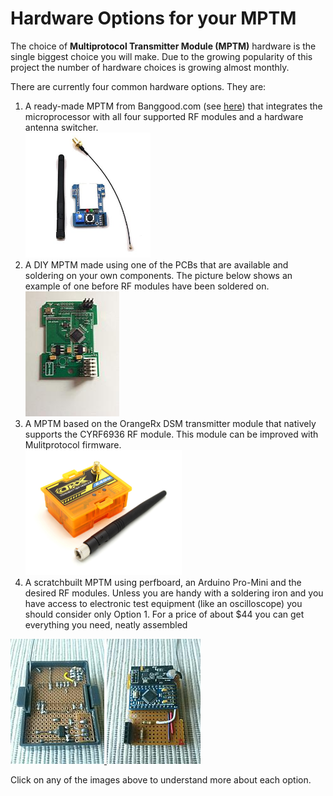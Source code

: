 # Hardware Options for your MPTM

The choice of **Multiprotocol Transmitter Module (MPTM)** hardware is the single biggest choice you will make.  Due to the growing popularity of this project the number of hardware choices is growing almost monthly.  

There are currently four common hardware options.  They are:

1. A ready-made MPTM from Banggood.com (see [here](http://www.banggood.com/2_4G-CC2500-A7105-Flysky-Frsky-Devo-DSM2-Multiprotocol-TX-Module-With-Antenna-p-1048377.html)) that integrates the microprocessor with all four supported RF modules and a hardware antenna switcher.  
[<img src="images/4-in-1_Module_BG.jpeg" width="200" height="200" />](Module_BG_4-in-1.md)
1. A DIY MPTM made using one of the PCBs that are available and soldering on your own components. The picture below shows an example of one before RF modules have been soldered on.  
[<img src="images/Multiprotocol_3.2.jpeg" width="150" height="200" />](Module_Build_yourself_PCB.md)
1. A MPTM based on the OrangeRx DSM transmitter module that natively supports the CYRF6936 RF module. This module can be improved with Mulitprotocol firmware.  
[<img src="images/OrangeRx_Module.jpg" width="250" height="200" />](Module_OrangeRx.md)
1. A scratchbuilt MPTM using perfboard, an Arduino Pro-Mini and the desired RF modules.
Unless you are handy with a soldering iron and you have access to electronic test equipment (like an oscilloscope) you should consider only Option 1.  For a price of about $44 you can get everything you need, neatly assembled 

[<img src="images/Module_perfboard1.jpeg" width="150" height="200" />  <img src="images/Module_perfboard2.jpeg" width="150" height="200" />](Module_Build_From_Scratch.md)

Click on any of the images above to understand more about each option.

